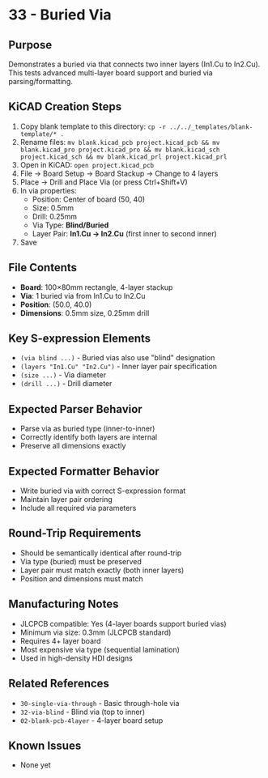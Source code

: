 # 33 - Buried Via

## Purpose
Demonstrates a buried via that connects two inner layers (In1.Cu to In2.Cu). This tests advanced multi-layer board support and buried via parsing/formatting.

## KiCAD Creation Steps
1. Copy blank template to this directory: `cp -r ../../_templates/blank-template/* .`
2. Rename files: `mv blank.kicad_pcb project.kicad_pcb && mv blank.kicad_pro project.kicad_pro && mv blank.kicad_sch project.kicad_sch && mv blank.kicad_prl project.kicad_prl`
3. Open in KiCAD: `open project.kicad_pcb`
4. File → Board Setup → Board Stackup → Change to 4 layers
5. Place → Drill and Place Via (or press Ctrl+Shift+V)
6. In via properties:
   - Position: Center of board (50, 40)
   - Size: 0.5mm
   - Drill: 0.25mm
   - Via Type: **Blind/Buried**
   - Layer Pair: **In1.Cu → In2.Cu** (first inner to second inner)
7. Save

## File Contents
- **Board**: 100×80mm rectangle, 4-layer stackup
- **Via**: 1 buried via from In1.Cu to In2.Cu
- **Position**: (50.0, 40.0)
- **Dimensions**: 0.5mm size, 0.25mm drill

## Key S-expression Elements
- `(via blind ...)` - Buried vias also use "blind" designation
- `(layers "In1.Cu" "In2.Cu")` - Inner layer pair specification
- `(size ...)` - Via diameter
- `(drill ...)` - Drill diameter

## Expected Parser Behavior
- Parse via as buried type (inner-to-inner)
- Correctly identify both layers are internal
- Preserve all dimensions exactly

## Expected Formatter Behavior
- Write buried via with correct S-expression format
- Maintain layer pair ordering
- Include all required via parameters

## Round-Trip Requirements
- Should be semantically identical after round-trip
- Via type (buried) must be preserved
- Layer pair must match exactly (both inner layers)
- Position and dimensions must match

## Manufacturing Notes
- JLCPCB compatible: Yes (4-layer boards support buried vias)
- Minimum via size: 0.3mm (JLCPCB standard)
- Requires 4+ layer board
- Most expensive via type (sequential lamination)
- Used in high-density HDI designs

## Related References
- `30-single-via-through` - Basic through-hole via
- `32-via-blind` - Blind via (top to inner)
- `02-blank-pcb-4layer` - 4-layer board setup

## Known Issues
- None yet
